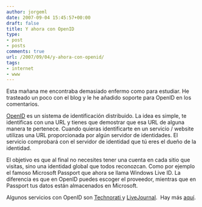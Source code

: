 ```yaml
---
author: jorgeml
date: 2007-09-04 15:45:57+00:00
draft: false
title: Y ahora con OpenID
type: 
- post
- posts
comments: true
url: /2007/09/04/y-ahora-con-openid/
tags:
- internet
- www
---
```


Esta mañana me encontraba demasiado enfermo como para estudiar. He trasteado un poco con el blog y le he añadido soporte para OpenID en los comentarios.

[OpenID](http://es.wikipedia.org/wiki/OpenID) es un sistema de identificación distribuido. La idea es simple, te identificas con una URL y tienes que demostrar que esa URL de alguna manera te pertenece. Cuando quieras identificarte en un servicio / website utilizas una URL proporcionada por algún servidor de identidades. El servicio comprobará con el servidor de identidad que tú eres el dueño de la identidad.

El objetivo es que al final no necesites tener una cuenta en cada sitio que visitas, sino una identidad global que todos reconozcan. Como por ejemplo el famoso Microsoft Passport que ahora se llama Windows Live ID. La diferencia es que en OpenID puedes escoger el proveedor, mientras que en Passport tus datos están almacenados en Microsoft.

Algunos servicios con OpenID son [Technorati ](http://www.technorati.com)y [LiveJournal](http://www.livejournal.com).  Hay más [aquí](http://openiddirectory.com/).

